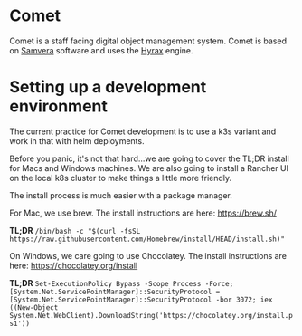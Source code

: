 # Comet

Comet is a staff facing digital object management system. Comet is based on
[Samvera][samvera] software and uses the [Hyrax][hyrax] engine.

[hyrax]: https://hyrax.samvera.org/
[samvera]: https://samvera.org/

# Setting up a development environment

The current practice for Comet development is to use a k3s variant and work in that with helm deployments.

Before you panic, it's not that hard...we are going to cover the TL;DR install for Macs and Windows machines.  We are also going to install a Rancher UI on the local k8s cluster to make things a little more friendly.

The install process is much easier with a package manager.

For Mac, we use brew.  The install instructions are here: https://brew.sh/

**TL;DR**
`/bin/bash -c "$(curl -fsSL https://raw.githubusercontent.com/Homebrew/install/HEAD/install.sh)"`

On Windows, we care going to use Chocolatey.  The install instructions are here: https://chocolatey.org/install

**TL;DR**
`Set-ExecutionPolicy Bypass -Scope Process -Force; [System.Net.ServicePointManager]::SecurityProtocol = [System.Net.ServicePointManager]::SecurityProtocol -bor 3072; iex ((New-Object System.Net.WebClient).DownloadString('https://chocolatey.org/install.ps1'))`


